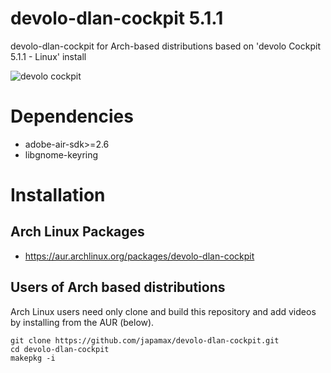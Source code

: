 # devolo-dlan-cockpit 5.1.1
devolo-dlan-cockpit for Arch-based distributions based on 'devolo Cockpit 5.1.1 - Linux' install

![devolo cockpit](https://www.devolo.com/fileadmin/_processed_/7/f/csm_Cockpit_triple_DE_Schnitt_600x400_52409e390e.jpg)


# Dependencies
* adobe-air-sdk>=2.6 
* libgnome-keyring

# Installation
## Arch Linux Packages
* https://aur.archlinux.org/packages/devolo-dlan-cockpit

## Users of Arch based distributions
Arch Linux users  need only clone and build this repository and add videos by installing from the AUR (below).

```
git clone https://github.com/japamax/devolo-dlan-cockpit.git
cd devolo-dlan-cockpit
makepkg -i
```
